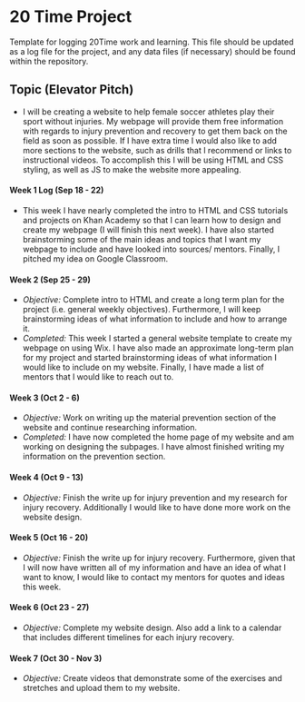# 20 Time Project
Template for logging 20Time work and learning.  This file should be updated as a log file for the project, and any data files (if necessary) should be found within the repository.  

## **Topic (Elevator Pitch)**
* I will be creating a website to help female soccer athletes play their sport without injuries. My webpage will provide them free information with regards to injury prevention and recovery to get them back on the field as soon as possible. If I have extra time I would also like to add more sections to the website, such as drills that I recommend or links to instructional videos. To accomplish this I will be using HTML and CSS styling, as well as JS to make the website more appealing.  

#### **Week 1 Log (Sep 18 - 22)**
* This week I have nearly completed the intro to HTML and CSS tutorials and projects on Khan Academy so that I can learn how to design and create my webpage (I will finish this next week). I have also started brainstorming some of the main ideas and topics that I want my webpage to include and have looked into sources/ mentors. Finally, I pitched my idea on Google Classroom. 

#### **Week 2 (Sep 25 - 29)**
* _Objective:_ Complete intro to HTML and create a long term plan for the project (i.e. general weekly objectives). Furthermore, I will keep brainstorming ideas of what information to include and how to arrange it.
* _Completed:_ This week I started a general website template to create my webpage on using Wix. I have also made an approximate long-term plan for my project and started brainstorming ideas of what information I would like to include on my website. Finally, I have made a list of mentors that I would like to reach out to. 

#### **Week 3 (Oct 2 - 6)**
* _Objective:_ Work on writing up the material prevention section of the website and continue researching information. 
* _Completed:_ I have now completed the home page of my website and am working on designing the subpages. I have almost finished writing my information on the prevention section. 

#### **Week 4 (Oct 9 - 13)**
* _Objective:_ Finish the write up for injury prevention and my research for injury recovery. Additionally I would like to have done more work on the website design. 

#### **Week 5 (Oct 16 - 20)**

* _Objective:_ Finish the write up for injury recovery. Furthermore, given that I will now have written all of my information and have an idea of what I want to know, I would like to contact my mentors for quotes and ideas this week. 

#### **Week 6 (Oct 23 - 27)**
* _Objective:_ Complete my website design. Also add a link to a calendar that includes different timelines for each injury recovery.

#### **Week 7 (Oct 30 - Nov 3)**
* _Objective:_ Create videos that demonstrate some of the exercises and stretches and upload them to my website. 
